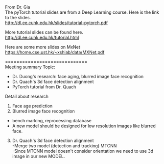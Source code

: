From Dr. Gia <br>
The pyTorch tutorial slides are from a Deep Learning course. Here is the link to the slides.<br>
http://dl.ee.cuhk.edu.hk/slides/tutorial-pytorch.pdf

More tutorial slides can be found here.<br>
http://dl.ee.cuhk.edu.hk/tutorial.html

Here are some more slides on MxNet<br>
https://home.cse.ust.hk/~xshiab/data/MXNet.pdf

=============================<br>
 Meeting summary
Topic:<br>
- Dr. Duong's research: face aging, blurred image face recognition<br>
- Dr. Quach's 3d face detection alignment<br>
- PyTorch tutorial from Dr. Quach

Detail about research<br>
1. Face age prediction <br>
2. Blurred image face recognition<br>
- bench marking, reprocessing database<br>
- A new model should be designed for low resolution images like blurred face. <br>
3. Dr. Quach's 3d face detection alignment<br>
-Merge two model (detection and tracking) MTCNN<br>
-Since MTCNN model doesn't consider orientation we need to use 3d image in our new MODEL.